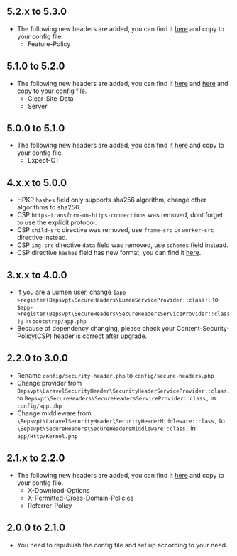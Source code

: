 ## 5.2.x to 5.3.0

- The following new headers are added, you can find it [here](https://github.com/BePsvPT/secure-headers/blob/5.3.0/config/secure-headers.php) and copy to your config file.
  - Feature-Policy

## 5.1.0 to 5.2.0

- The following new headers are added, you can find it [here](https://github.com/BePsvPT/secure-headers/blob/5.2.0/config/secure-headers.php#L5-L13) and [here](https://github.com/BePsvPT/secure-headers/blob/5.2.0/config/secure-headers.php#L76-L94) and copy to your config file.
  - Clear-Site-Data
  - Server

## 5.0.0 to 5.1.0

- The following new headers are added, you can find it [here](https://github.com/BePsvPT/secure-headers/blob/5.1.0/config/secure-headers.php#L82-L96) and copy to your config file.
  - Expect-CT

## 4.x.x to 5.0.0

- HPKP `hashes` field only supports sha256 algorithm, change other algorithms to sha256.
- CSP `https-transform-on-https-connections` was removed, dont forget to use the explicit protocol.
- CSP `child-src` directive was removed, use `frame-src` or `worker-src` directive instead.
- CSP `img-src` directive `data` field was removed, use `schemes` field instead.
- CSP directive `hashes` field has new format, you can find it [here](https://github.com/BePsvPT/secure-headers/blob/5.0.0/config/secure-headers.php#L137-L141).

## 3.x.x to 4.0.0

- If you are a Lumen user, change `$app->register(Bepsvpt\SecureHeaders\LumenServiceProvider::class);` to `$app->register(Bepsvpt\SecureHeaders\SecureHeadersServiceProvider::class);` in `bootstrap/app.php`
- Because of dependency changing, please check your Content-Security-Policy(CSP) header is correct after upgrade. 

## 2.2.0 to 3.0.0

- Rename `config/security-header.php` to `config/secure-headers.php`
- Change provider from `Bepsvpt\LaravelSecurityHeader\SecurityHeaderServiceProvider::class,` to `Bepsvpt\SecureHeaders\SecureHeadersServiceProvider::class,` in `config/app.php`
- Change middleware from `\Bepsvpt\LaravelSecurityHeader\SecurityHeaderMiddleware::class,` to `\Bepsvpt\SecureHeaders\SecureHeadersMiddleware::class,` in `app/Http/Kernel.php`

## 2.1.x to 2.2.0

- The following new headers are added, you can find it [here](https://github.com/BePsvPT/secure-headers/blob/2.2.0/config/security-header.php) and copy to your config file.
  - X-Download-Options
  - X-Permitted-Cross-Domain-Policies
  - Referrer-Policy

## 2.0.0 to 2.1.0

- You need to republish the config file and set up according to your need.
